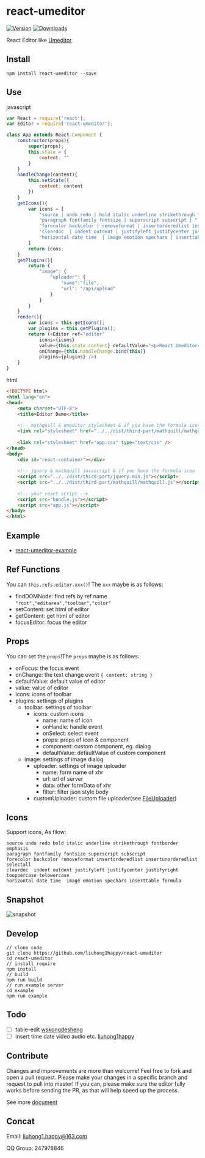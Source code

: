 # react-umeditor

[![Version](https://img.shields.io/npm/v/react-umeditor.svg)](https://www.npmjs.com/package/react-umeditor)
[![Downloads](https://img.shields.io/npm/dt/react-umeditor.svg)](https://www.npmjs.com/package/react-umeditor)

React Editor like [Umeditor](https://github.com/fex-team/umeditor)

## Install 

	npm install react-umeditor --save

## Use

javascript

``` js
var React = require('react');
var Editor = require('react-umeditor');

class App extends React.Component {
	constructor(props){
		super(props);
		this.state = {
			content: ""
		}
	}
	handleChange(content){
		this.setState({
			content: content
		})
	}
	getIcons(){
		var icons = [
			"source | undo redo | bold italic underline strikethrough fontborder emphasis | ",
			"paragraph fontfamily fontsize | superscript subscript | ",
			"forecolor backcolor | removeformat | insertorderedlist insertunorderedlist | selectall | ",
			"cleardoc  | indent outdent | justifyleft justifycenter justifyright | touppercase tolowercase | ",
			"horizontal date time  | image emotion spechars | inserttable"
		]
		return icons;
	}
	getPlugins(){
		return {
			"image": { 
				"uploader": { 
					"name":"file", 
					"url": "/api/upload" 
				} 
			} 
		}
	}
	render(){
	    var icons = this.getIcons();
		var plugins = this.getPlugins();
		return (<Editor ref="editor" 
			icons={icons} 
			value={this.state.content} defaultValue="<p>React Umeditor</p>" 
			onChange={this.handleChange.bind(this)} 
			plugins={plugins} />)
	}
}
```
	
html

``` html
<!DOCTYPE html>
<html lang="en">
<head>
	<meta charset="UTF-8">
	<title>Editor Demo</title>
	
	<!-- mathquill & umeditor stylesheet & if you have the formula icon -->
	<link rel="stylesheet" href="../../dist/third-part/mathquill/mathquill.css"/>
	
	<link rel="stylesheet" href="app.css" type="text/css" />
</head>
<body>
	<div id="react-container"></div>
	
	<!-- jquery & mathquill javascript & if you have the formula icon -->
	<script src="../../dist/third-part/jquery.min.js"></script>
	<script src="../../dist/third-part/mathquill/mathquill.js"></script>
	
	<!-- your react script -->
	<script src="bundle.js"></script>
	<script src="app.js"></script>
</body>
</html>
```
	
## Example

- [react-umeditor-example](https://github.com/liuhong1happy/react-umeditor-example)

## Ref Functions

You can `this.refs.editor.xxx()`! The `xxx` maybe is as follows:

* findDOMNode: find  refs by ref name  `"root","editarea","toolbar","color" `
* setContent: set html of editor
* getContent: get html of editor
* focusEditor: focus the editor

## Props

You can set the `props`!The `props` maybe is as follows:
* onFocus: the focus event
* onChange: the text change event `{ content: string }`
* defaultValue: default value of editor
* value: value of editor
* icons: icons of toolbar
* plugins: settings of plugins
	* toolbar: settings of toolbar
		* icons: custom icons
			* name: name of icon
			* onHandle: handle event
			* onSelect: select event
			* props: props of icon & component
			* component: custom component, eg. dialog
			* defaultValue: defaultValue of custom component
	* image: settings of image dialog 
		* uploader: settings of image uploader
			* name:  form name of xhr
			* url:  url of server
			* data: other formData of xhr
			* filter: filter json style body
		* customUploader: custom file uploader(see [FileUploader](./src/utils/FileUpload.js))

## Icons

Support icons, As fllow:

	source undo redo bold italic underline strikethrough fontborder emphasis 
	paragraph fontfamily fontsize superscript subscript 
	forecolor backcolor removeformat insertorderedlist insertunorderedlist  selectall 
	cleardoc  indent outdent justifyleft justifycenter justifyright  touppercase tolowercase 
	horizontal date time  image emotion spechars inserttable formula

## Snapshot

![snapshot](editor.png)

## Develop

	// clone code
	git clone https://github.com/liuhong1happy/react-umeditor
	cd react-umeditor
	// install require
	npm install
	// build
	npm run build
	// run example server
	cd example
	npm run example
	
## Todo

- [ ] table-edit [wskongdesheng](https://github.com/wskongdesheng)
- [ ] insert time date video audio etc. [liuhong1happy](https://github.com/liuhong1happy)

## Contribute

Changes and improvements are more than welcome! Feel free to fork and open a pull request. Please make your changes in a specific branch and request to pull into master! If you can, please make sure the editor fully works before sending the PR, as that will help speed up the process.

See more [document](https://github.com/liuhong1happy/react-umeditor/blob/master/docs/contribute.md)

## Concat

Email: [liuhong1.happy@163.com](mailto:liuhong1.happy@163.com)

QQ Group: 247978846

